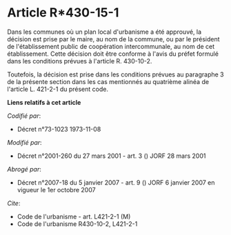 # Article R*430-15-1

Dans les communes où un plan local d'urbanisme a été approuvé, la décision est prise par le maire, au nom de la commune, ou
par le président de l'établissement public de coopération intercommunale, au nom de cet établissement. Cette décision doit
être conforme à l'avis du préfet formulé dans les conditions prévues à l'article R. 430-10-2.

Toutefois, la décision est prise dans les conditions prévues au paragraphe 3 de la présente section dans les cas mentionnés
au quatrième alinéa de l'article L. 421-2-1 du présent code.

**Liens relatifs à cet article**

_Codifié par_:

  - Décret n°73-1023 1973-11-08

_Modifié par_:

  - Décret n°2001-260 du 27 mars 2001 - art. 3 () JORF 28 mars 2001

_Abrogé par_:

  - Décret n°2007-18 du 5 janvier 2007 - art. 9 () JORF 6 janvier 2007 en vigueur le 1er octobre 2007

_Cite_:

  - Code de l'urbanisme - art. L421-2-1 (M)
  - Code de l'urbanisme R430-10-2, L421-2-1
